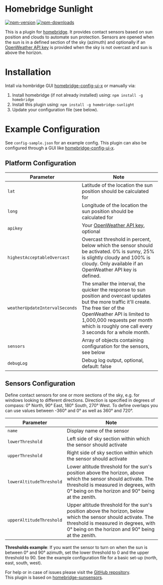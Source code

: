 # Homebridge Sunlight
[![npm-version](https://badgen.net/npm/v/homebridge-sunlight)](https://www.npmjs.com/package/homebridge-sunlight)
[![npm-downloads](https://badgen.net/npm/dt/homebridge-sunlight)](https://www.npmjs.com/package/homebridge-sunlight)


This is a plugin for [homebridge](https://github.com/nfarina/homebridge). It provides contact sensors based on sun position and clouds to automate sun protection. Sensors are opened when the sun is in a defined section of the sky (azimuth) and optionally if an [OpenWeather API key](https://openweathermap.org/api) is provided when the sky is not overcast and sun is above the horizon.


# Installation
Intall via hombridge GUI [homebridge-config-ui-x](https://github.com/oznu/homebridge-config-ui-x) or manually via:

1.  Install homebridge (if not already installed) using: `npm install -g homebridge`
2.  Install this plugin using: `npm install -g homebridge-sunlight`
3.  Update your configuration file (see below).

# Example Configuration

See `config-sample.json` for an example config. This plugin can also be configured through a GUI like [homebridge-config-ui-x](https://github.com/oznu/homebridge-config-ui-x).

## Platform Configuration

| Parameter  | Note                                                                  |
| ---------- | --------------------------------------------------------------------- |
| `lat`      | Latitude of the location the sun position should be calculated for   |
| `long`     | Longitude of the location the sun position should be calculated for  |
| `apikey`     | Your [OpenWeather API key](https://openweathermap.org/api), optional  |
| `highestAcceptableOvercast` | Overcast threshold in percent, below which the sensor should be activated. 0% is sunny, 25% is slightly cloudy and 100% is cloudy. Only available if an OpenWeather API key is defined. |
| `weatherUpdateIntervalSeconds` | The smaller the interval, the quicker the response to sun position and overcast updates but the more traffic it'll create. The free tier of the OpenWeather API is limited to 1,000,000 requests per month which is roughly one call every 3 seconds for a whole month. |
| `sensors`  | Array of objects containing configuration for the sensors, see below |
| `debugLog` | Debug log output, optional, default: false                 |

## Sensors Configuration

Define contact sensors for one or more sections of the sky, e.g. for windows looking to different directions. Direction is specified in degrees of compass: 0° North, 90° East, 180° South, 270° West. To define overlaps you can use values between -360° and 0° as well as 360° and 720°.

| Parameter   | Note                                                                                                            |
| ----------- | --------------------------------------------------------------------------------------------------------------- |
| `name`           | Display name of the sensor                                                                                |
| `lowerThreshold` | Left side of sky section within which the sensor should activate |
| `upperThreshold` | Right side of sky section within which the sensor should activate |
| `lowerAltitudeThreshold` | Lower altitude threshold for the sun's position above the horizon, above which the sensor should activate. The threshold is measured in degrees, with 0° being on the horizon and 90° being at the zenith. |
| `upperAltitudeThreshold` | Upper altitude threshold for the sun's position above the horizon, below which the sensor should activate. The threshold is measured in degrees, with 0° being on the horizon and 90° being at the zenith. |

**Thresholds example**: If you want the sensor to turn on when the sun is between 0° and 90° azimuth, set the lower threshold to 0 and the upper threshold to 90. See the example configuration file for a basic set-up (north, east, south, west).

For help or in case of issues please visit the [GitHub repository](https://github.com/Krillle/homebridge-sunlight/issues).    
This plugin is based on [homebridge-sunsensors](https://github.com/mfkrause/homebridge-sunsensors).
